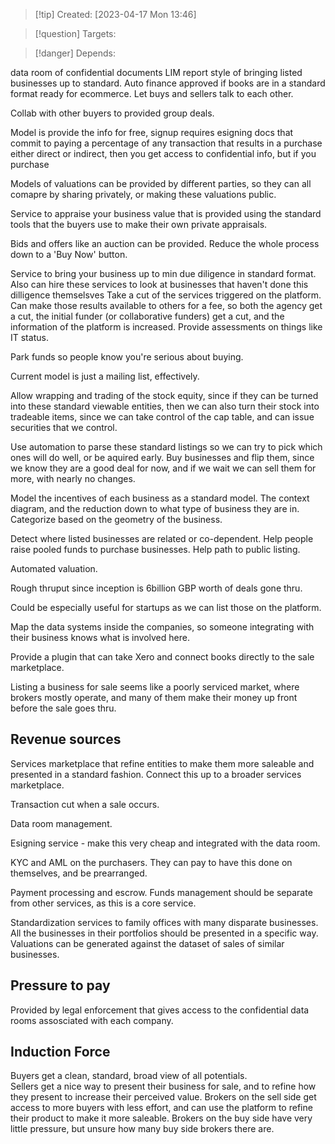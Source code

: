 
>[!tip] Created: [2023-04-17 Mon 13:46]

>[!question] Targets: 

>[!danger] Depends: 

data room of confidential documents
LIM report style of bringing listed businesses up to standard.
Auto finance approved if books are in a standard format ready for ecommerce.
Let buys and sellers talk to each other.

Collab with other buyers to provided group deals.

Model is provide the info for free, signup requires esigning docs that commit to paying a percentage of any transaction that results in a purchase either direct or indirect, then you get access to confidential info, but if you purchase

Models of valuations can be provided by different parties, so they can all comapre by sharing privately, or making these valuations public.

Service to appraise your business value that is provided using the standard tools that the buyers use to make their own private appraisals.

Bids and offers like an auction can be provided.  Reduce the whole process down to a 'Buy Now' button.

Service to bring your business up to min due diligence in standard format.
Also can hire these services to look at businesses that haven't done this dilligence themselsves
Take a cut of the services triggered on the platform.
Can make those results available to others for a fee, so both the agency get a cut, the initial funder (or collaborative funders) get a cut, and the information of the platform is increased.
Provide assessments on things like IT status.

Park funds so people know you're serious about buying.

Current model is just a mailing list, effectively.

Allow wrapping and trading of the stock equity, since if they can be turned into these standard viewable entities, then we can also turn their stock into tradeable items, since we can take control of the cap table, and can issue securities that we control.

Use automation to parse these standard listings so we can try to pick which ones will do well, or be aquired early.  Buy businesses and flip them, since we know they are a good deal for now, and if we wait we can sell them for more, with nearly no changes.

Model the incentives of each business as a standard model.  The context diagram, and the reduction down to what type of business they are in.  Categorize based on the geometry of the business.

Detect where listed businesses are related or co-dependent.  Help people raise pooled funds to purchase businesses.  Help path to public listing.

Automated valuation.

Rough thruput since inception is 6billion GBP worth of deals gone thru.

Could be especially useful for startups as we can list those on the platform.

Map the data systems inside the companies, so someone integrating with their business knows what is involved here.

Provide a plugin that can take Xero and connect books directly to the sale marketplace.

Listing a business for sale seems like a poorly serviced market, where brokers mostly operate, and many of them make their money up front before the sale goes thru.

## Revenue sources
Services marketplace that refine entities to make them more saleable and presented in a standard fashion.  Connect this up to a broader services marketplace.

Transaction cut when a sale occurs.

Data room management.

Esigning service - make this very cheap and integrated with the data room.

KYC and AML on the purchasers.  They can pay to have this done on themselves, and be prearranged.

Payment processing and escrow.  Funds management should be separate from other services, as this is a core service.

Standardization services to family offices with many disparate businesses.  All the businesses in their portfolios should be presented in a specific way.  Valuations can be generated against the dataset of sales of similar businesses.

## Pressure to pay
Provided by legal enforcement that gives access to the confidential data rooms assosciated with each company.

## Induction Force
Buyers get a clean, standard, broad view of all potentials.  
Sellers get a nice way to present their business for sale, and to refine how they present to increase their perceived value.
Brokers on the sell side get access to more buyers with less effort, and can use the platform to refine their product to make it more saleable.
Brokers on the buy side have very little pressure, but unsure how many buy side brokers there are.